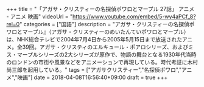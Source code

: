 +++
title =  "「アガサ・クリスティーの名探偵ポワロとマープル 27話」 アニメ - アニメ 映画"
videoUrl = "https://www.youtube.com/embed/5-wy4aPCf_8?rel=0"
categories = ["国語"]
description = "アガサ・クリスティーの名探偵ポワロとマープル』（アガサ・クリスティーのめいたんていポワロとマープル）は、NHK総合テレビで2004年7月4日から2005年5月15日まで放送されたアニメ。全39回。アガサ・クリスティのエルキュール・ポアロシリーズ、およびミス・マープルシリーズの2大シリーズが原作で、物語の舞台となる1930年代当時のロンドンの市街や風景などをアニメーションで再現している。時代考証に木村尚三郎を起用している。"
tags = ["アガサクリスティー","名探偵ポワロ","アニメ","映画"]
date = 2018-04-08T16:56:40+09:00
draft = true
+++

